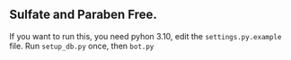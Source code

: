 ## Sulfate and Paraben Free.

If you want to run this, you need pyhon 3.10, edit the `settings.py.example` file. Run `setup_db.py` once, then `bot.py`
